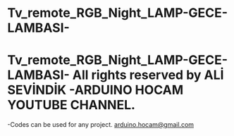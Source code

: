# Tv_remote_RGB_Night_LAMP-GECE-LAMBASI-

# Tv_remote_RGB_Night_LAMP-GECE-LAMBASI- All rights reserved by ALİ SEVİNDİK -ARDUINO HOCAM YOUTUBE CHANNEL.

-Codes can be used for any project. arduino.hocam@gmail.com
